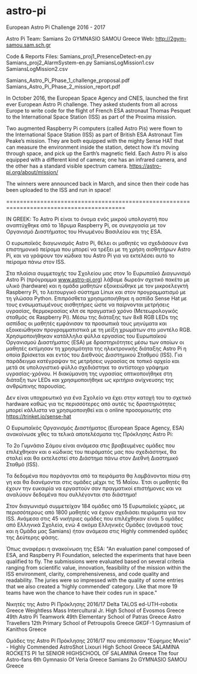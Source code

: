# astro-pi
European Astro Pi Challenge 2016 - 2017

Astro Pi Team: Samians 	2o GYMNASIO SAMOU 	Greece
Web: http://2gym-samou.sam.sch.gr

Code & Reports Files:
Samians_proj1_PresenceDetect-en.py
Samians_proj2_AlarmSystem-en.py
SamiansLogMission1.csv
SamiansLogMission2.csv

Samians_Astro_Pi_Phase_1_challenge_proposal.pdf
Samians_Astro_Pi_Phase_2_mission_report.pdf

In October 2016, the European Space Agency and CNES, launched the first ever European Astro Pi challenge. They asked students from all across Europe to write code for the flight of French ESA astronaut Thomas Pesquet to the International Space Station (ISS) as part of the Proxima mission.

Two augmented Raspberry Pi computers (called Astro Pis) were flown to the International Space Station (ISS) as part of British ESA Astronaut Tim Peake’s mission. They are both equipped with the mighty Sense HAT that can measure the environment inside the station, detect how it’s moving through space, and pick up the Earth’s magnetic field. Each Astro Pi is also equipped with a different kind of camera; one has an infrared camera, and the other has a standard visible spectrum camera.
https://astro-pi.org/about/mission/

The winners were announced back in March, and since then their code has been uploaded to the ISS and run in space!

=========================================================================================

IN GREEK:
Το Astro Pi είναι το όνομα ενός μικρού υπολογιστή που αναπτύχθηκε από το Ίδρυμα Raspberry Pi, σε συνεργασία με τον Οργανισμό Διαστήματος του Ηνωμένου Βασιλείου και της ESA.

Ο ευρωπαϊκός διαγωνισμός Astro Pi, θέλει οι μαθητές να σχεδιάσουν ένα επιστημονικό πείραμα που μπορεί να τρέξει με τη χρήση αισθητήρων Astro Pi, και να γράψουν τον κώδικα του Astro Pi για να εκτελέσει αυτό το πείραμα πάνω στον ISS.

Στα πλαίσια συμμετοχής του Σχολείου μας στον 1ο Ευρωπαϊκό Διαγωνισμό Astro Pi (πρόγραμμα www.astro-pi.org) λάβαμε δωρεάν σχετικό πακέτο με υλικό (hardware) και η ομάδα μαθητών εξοικειώθηκε με τον μικροελεγκτή Raspberry Pi, το λειτουργικό σύστημα Linux και στον προγραμματισμό με τη γλώσσα Python. Επιπρόσθετα χρησιμοποιήθηκε η ασπίδα Sense Hat με τους ενσωματωμένους αισθητήρες ώστε να παίρνονται μετρήσεις υγρασίας, θερμοκρασίας κλπ σε πραγματικό χρόνο (Μετεωρολογικός σταθμός σε Raspberry Pi). Μέσω της διάταξης των 8x8 RGB LEDs της ασπίδας οι μαθητές εμφάνισαν τα προσωπικά τους μηνύματα και εξοικειώθηκαν προγραμματιστικά με τη μείξη χρωμάτων στο μοντέλο RGB. Χρησιμοποιήθηκαν κατάλληλα φύλλα εργασίας του Ευρωπαϊκού Οργανισμού Διαστήματος (ESA) με δραστηριότητες μέσω των οποίων οι μαθητές εκτίμησαν τη χρησιμότητα της ηλεκτρονικής διάταξης Astro Pi η οποία βρίσκεται και εντός του Διεθνούς Διαστημικού Σταθμού (ISS). Για παράδειγμα κατέγραψαν τις μετρήσεις υγρασίας σε τοπικό αρχείο και μετά σε υπολογιστικό φύλλο σχεδιάστηκε το αντίστοιχο γράφημα υγρασίας-χρόνου. Η διακύμανση της υγρασίας οπτικοποιήθηκε στη διάταξη των LEDs και χρησιμοποιήθηκε ως κριτήριο ανίχνευσης της ανθρώπινης παρουσίας. 

Δεν είναι υποχρεωτικό για ένα Σχολείο να έχει στην κατοχή του το σχετικό hardware καθώς για τις περισσότερες από αυτές τις δραστηριότητες μπορεί κάλλιστα να χρησιμοποιηθεί και ο online προσομοιωτής στο https://trinket.io/sense-hat

Ο Eυρωπαϊκός Οργανισμός Διαστήματος (European Space Agency, ESA) ανακοίνωσε χθες τα τελικά αποτελέσματα της Πρόκλησης Astro Pi:

To 2ο Γυμνάσιο Σάμου είναι ανάμεσα στις βραβευμένες ομάδες που επιλέχθηκαν και ο κώδικας του πειράματός μας που σχεδιάστηκε, θα σταλεί και θα εκτελεστεί στο Διάστημα πάνω στον Διεθνή Διαστημικό Σταθμό (ISS).

Τα δεδομένα που παράγονται από τα πειράματα θα λαμβάνονται πίσω στη γη και θα  διανέμονται στις ομάδες μέχρι τις 15 Μαΐου. Έτσι οι μαθητές θα έχουν την ευκαιρία να εργαστούν σαν πραγματικοί επιστήμονες και να αναλύουν δεδομένα που συλλέγονται στο διάστημα!

Στον διαγωνισμό συμμετείχαν 184 ομάδες από 15 Ευρωπαϊκές χώρες, με περισσότερους από 1800 μαθητές να έχουν σχεδιάσει πειράματα για τον ISS. Ανάμεσα στις 45 νικήτριες ομάδες που επιλέχθηκαν είναι 5 ομάδες από Ελληνικά Σχολεία, ενώ 4 ακόμα Ελληνικές Ομάδες (ανάμεσά τους και η Ομάδα μας Samians) ήταν ανάμεσα στις Highly commended ομάδες της Δεύτερης φάσης.

Όπως αναφέρει η ανακοίνωση της ESA: "An evaluation panel composed of ESA, and Raspberry Pi Foundation, selected the experiments that have been qualified to fly. The submissions were evaluated based on several criteria ranging from scientific value, innovation, feasibility of the mission within the ISS environment, clarity, comprehensiveness, and code quality and readability. The juries were so impressed with the quality of some entries that we also created a ‘highly commended’ category. Like that more 19 teams have won the chance to have their codes run in space."  

Νικητές της Astro Pi Πρόκλησης 2016/17
Delta 	TALOS ed-UTH-robotix 	Greece
Weightless Mass 	Intercultural Jr. High School of Evosmos 	Greece
49th Astro Pi Teamwork 	49th Elementary School of Patras 	Greece
Astro Travellers 	12th Primary School of Petroupolis 	Greece
GKGF-1 	Gymnasium of Kanithos 	Greece

Ομάδες της Astro Pi Πρόκλησης 2016/17 που απέσπασαν "Εύφημος Μνεία" - Highly Commended
AstroShot 	Lixouri High School 	Greece
SALAMINA ROCKETS PI 	1st SENIOR HIGHSCHOOL OF SALAMINA 	Greece
The four Astro-fans 	6th Gymnasio Of Veria 	Greece
Samians 	2o GYMNASIO SAMOU 	Greece
